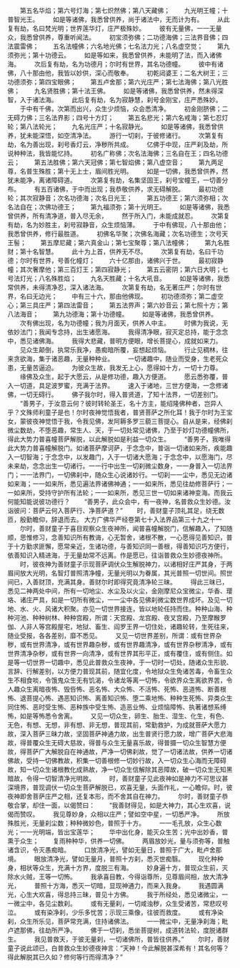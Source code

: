 <!-- { "loadSidebar": true } -->
　　第五名华焰；第六号灯海；第七炽然佛；第八天藏佛；
　　九光明王幢；十普智光王。
　　如是等诸佛，我悉曾供养，尚于诸法中，无而计为有。
　　从此复有劫，名曰梵光明；世界莲华灯，庄严极殊妙。
　　彼有无量佛，一一无量众，我悉曾供养，尊重听闻法。
　　初宝须弥佛；二功德海佛；三法界音佛；四法震雷佛；
　　五名法幢佛；六名地光佛；七名法力光；八名虚空觉；
　　第九须弥光；第十功德云。
　　如是等如来，我悉曾供养，未能明了法，而入诸佛海。
　　次后复有劫，名为功德月；尔时有世界，其名功德幢。
　　彼中有诸佛，八十那由他，我皆以妙供，深心而敬奉。
　　初乾闼婆王；二名大树王；三功德须弥；第四宝眼佛；
　　第五卢舍那；第六光庄严；第七法海佛；第八光胜佛；
　　九名贤胜佛；第十法王佛。
　　如是等诸佛，我悉曾供养，然未得深智，入于诸法海。
　　此后复有劫，名为寂静慧，刹号金刚宝，庄严悉殊妙。
　　于中有千佛，次第而出兴，众生少烦恼，众会悉清净。
　　初金刚脐佛；二无碍力佛；三名法界影；四号十方灯；
　　第五名悲光；第六名戒海；第七忍灯轮；第八法轮光；
　　九名光庄严；十名寂静光。
　　如是等诸佛，我悉曾供养，犹未能深悟，如空清净法。
　　游行一切刹，于彼修诸行。
　　次第复有劫，名为善出现，刹号香灯云，净秽所共成。
　　亿佛于中现，庄严刹及劫，所说种种法，我皆能忆持。
　　初名广称佛；次名法海佛；三名自在王；四名功德云；
　　第五法胜佛；第六天冠佛；第七智焰佛；第八虚空音；
　　第九两足尊，名普生殊胜；第十无上士，眉间胜光明。
　　如是一切佛，我悉曾供养，然犹未能净，离诸障碍道。
　　次第复有劫，名集坚固王，刹号宝幢王，一切善分布。
　　有五百诸佛，于中而出现；我恭敬供养，求无碍解脱。
　　最初功德轮；其次寂静音；次名功德海；次名日光王；
　　第五功德王；第六须弥相；次名法自在；次佛功德王；
　　第九福须弥；第十光明王。
　　如是等诸佛，我悉曾供养，所有清净道，普入尽无余，
　　然于所入门，未能成就忍。
　　次第复有劫，名为妙胜主，刹号寂静音，众生烦恼薄。
　　于中有佛现，八十那由他；我悉曾供养，修行最胜道。
　　初佛名华聚；次佛名海藏；次名功德生；次号天王髻；
　　第五摩尼藏；第六真金山；第七宝聚尊；第八法幢佛；
　　第九名胜财；第十名智慧。
　　此十为上首，供养无不尽。
　　次第复有劫，名曰千功德；尔时有世界，号善化幢灯；
　　六十亿那由，诸佛兴于世。
　　最初寂静幢；其次奢摩他；第三百灯王；第四寂静光；
　　第五云密阴；第六日大明；七号法灯光；八名殊胜焰；
　　九名天胜藏；十名大吼音。
　　如是等诸佛，我悉常供养，未得清净忍，深入诸法海。
　　次第复有劫，名无著庄严；尔时有世界，名曰无边光；
　　中有三十六，那由他佛现。
　　初功德须弥；第二虚空心；第三具庄严；第四法雷音；
　　第五法界声；第六妙音云；第七照十方；第八法海音；
　　第九功德海；第十功德幢。
　　如是等诸佛，我悉曾供养。
　　次有佛出现，名为功德幢；我为月面天，供养人中主。
　　时佛为我说，无依妙法门；我闻专念持，出生诸愿海。
　　我得清净眼，寂灭定总持，能于念念中，悉见诸佛海。
　　我得大悲藏，普明方便眼，增长菩提心，成就如来力。
　　见众生颠倒，执常乐我净，愚痴暗所覆，妄想起烦恼。
　　行止见稠林，往来贪欲海，集于诸恶趣，无量种种业。
　　一切诸趣中，随业而受身，生老死众患，无量苦逼迫。
　　为彼众生故，我发无上心，愿得如十方，一切十力尊。
　　缘佛及众生，起于大愿云，从是修功德，趣入方便道。
　　愿云悉弥覆，普入一切道，具足波罗蜜，充满于法界。
　　速入于诸地，三世方便海，一念修诸佛，一切无碍行。
　　佛子我尔时，得入普贤道，了知十法界，一切差别门。
　　“善男子，于汝意云何？彼时转轮圣王，名十方主，能绍隆佛种者，岂异人乎？文殊师利童子是也！尔时夜神觉悟我者，普贤菩萨之所化耳！我于尔时为王宝女，蒙彼夜神觉悟于我，令我见佛，发阿耨多罗三藐三菩提心。自从是来，经佛刹微尘数劫，不堕恶趣，常生人、天，于一切处常见诸佛，乃至于妙灯功德幢佛所，得此大势力普喜幢菩萨解脱，以此解脱如是利益一切众生。
　　“善男子，我唯得此大势力普喜幢解脱门。如诸菩萨摩诃萨，于念念中，普诣一切诸如来所，疾能趣入一切智海；于念念中，以发趣门，入于一切诸大愿海；于念念中，以愿海门，尽未来劫，念念出生一切诸行。一一行中出生一切刹微尘数身，一一身普入一切法界门；一一法界门，一切佛刹中，随众生心说诸妙行。一切刹一一尘中，悉见无边诸如来海；一一如来所，悉见遍法界诸佛神通；一一如来所，悉见往劫修菩萨行；一一如来所，受持守护所有法轮；一一如来所，悉见三世一切如来诸神变海。而我云何能知能说彼功德行？
　　“善男子，此众会中，有一夜神，名普救众生妙德。汝诣彼问：菩萨云何入菩萨行、净菩萨道？”
　　时，善财童子顶礼其足，绕无数匝，殷勤瞻仰，辞退而去。
大方广佛华严经卷第七十入法界品第三十九之十一
　　尔时，善财童子于喜目观察众生夜神所，闻普喜幢解脱门，信解趣入，了知随顺，思惟修习，念善知识所有教诲，心无暂舍，诸根不散，一心愿得见善知识，普于十方勤求匪懈，愿常亲近，生诸功德，与善知识同一善根，得善知识巧方便行，依善知识入精进海，于无量劫常不远离。作是愿已，往诣普救众生妙德夜神所。
　　时，彼夜神为善财童子示现菩萨调伏众生解脱神力，以诸相好庄严其身，于两眉间放大光明，名智灯普照清净幢，无量光明以为眷属，其光普照一切世间。照世间已，入善财顶，充满其身。善财尔时即得究竟清净轮三昧。
　　得此三昧已，悉见二神两处中间，所有一切地尘、水尘及以火尘，金刚摩尼众宝微尘，华香、璎珞、诸庄严具，如是一切所有微尘，一一尘中各见佛刹微尘数世界成坏。及见一切地、水、火、风诸大积聚。亦见一切世界接连，皆以地轮任持而住。种种山海、种种河池、种种树林、种种宫殿，所谓：天宫殿、龙宫殿、夜叉宫殿，乃至摩睺罗伽、人非人等宫殿屋宅，地狱、畜生、阎罗王界一切住处，诸趣轮转，生死往来，随业受报，各各差别，靡不悉见。
　　又见一切世界差别，所谓：或有世界杂秽，或有世界清净，或有世界趣杂秽，或有世界趣清净，或有世界杂秽清净，或有世界清净杂秽，或有世界一向清净，或有世界其形平正，或有覆住，或有侧住。如是等一切世界一切趣中，悉见此普救众生夜神，于一切时一切处，随诸众生形貌、言辞、行解差别，以方便力普现其前，随宜化度，令地狱众生免诸苦毒，令畜生众生不相食啖，令饿鬼众生无有饥渴，令诸龙等离一切怖，令欲界众生离欲界苦，令人趣众生离暗夜怖、毁呰怖、恶名怖、大众怖、不活怖、死怖、恶道怖、断善根怖、退菩提心怖、遇恶知识怖、离善知识怖、堕二乘地怖、种种生死怖、异类众生同住怖、恶时受生怖、恶种族中受生怖、造恶业怖、业烦恼障怖、执著诸想系缚怖，如是等怖悉令舍离。
　　又见一切众生，卵生、胎生、湿生、化生，有色、无色，有想、无想，非有想、非无想，普现其前，常勤救护，为成就菩萨大愿力故，深入菩萨三昧力故，坚固菩萨神通力故，出生普贤行愿力故，增广菩萨大悲海故，得普覆众生无碍大慈故，得普与众生无量喜乐故，得普摄一切众生智慧方便故，得菩萨广大解脱自在神通故，严净一切佛刹故，觉了一切诸法故，供养一切诸佛故，受持一切佛教故，积集一切善根修一切妙行故，入一切众生心海而无障碍故，知一切众生诸根教化成熟故，净一切众生信解除其恶障故，破一切众生无知黑暗故，令得一切智清净光明故。
　　时，善财童子见此夜神如是神力不可思议甚深境界，普现调伏一切众生菩萨解脱已，欢喜无量，头面作礼，一心瞻仰。时，彼夜神即舍菩萨庄严之相，还复本形，而不舍其自在神力。
　　尔时，善财童子恭敬合掌，却住一面，以偈赞曰：
　　“我善财得见，如是大神力，其心生欢喜，说偈而赞叹。
　　我见尊妙身，众相以庄严；譬如空中星，一切悉严净。
　　所放殊胜光，无量刹尘数；种种微妙色，普照于十方。
　　一一毛孔放，众生心数光；一一光明端，皆出宝莲华；
　　华中出化身，能灭众生苦；光中出妙香，普熏于众生；
　　复雨种种华，供养一切佛。
　　两眉放妙光，量与须弥等，普触诸含识，令灭愚痴暗。
　　口放清净光，譬如无量日，普照于广大，毗卢舍那境。
　　眼放清净光，譬如无量月，普照十方刹，悉灭世痴翳。
　　现化种种身，相状等众生，充满十方界，度脱三有海。
　　妙身遍十方，普现众生前，灭除水火贼，王等一切怖。
　　我承喜目教，今得诣尊所，见尊眉间相，放大清净光，
　　普照十方海，悉灭一切暗，显现神通力，而来入我身。
　　我遇圆满光，心生大欢喜，得总持三昧，普见十方佛。
　　我于所经处，悉见诸微尘，一一微尘中，各见尘数刹。
　　或有无量刹，一切咸浊秽，众生受诸苦，常悲叹号泣。
　　或有染净刹，少乐多忧苦；示现三乘像，往彼而救度。
　　或有净染刹，众生所乐见，菩萨常充满，住持诸佛法。
　　一一微尘中，无量净刹海；毗卢遮那佛，往劫所严净。
　　佛于一切刹，悉坐菩提树，成道转法轮，度脱诸群生。
　　我见普救天，于彼无量刹，一切诸佛所，普皆往供养。”
　　尔时，善财童子说此颂已，白普救众生妙德夜神言：“天神！今此解脱甚深希有！其名何等？得此解脱其已久如？修何等行而得清净？”
